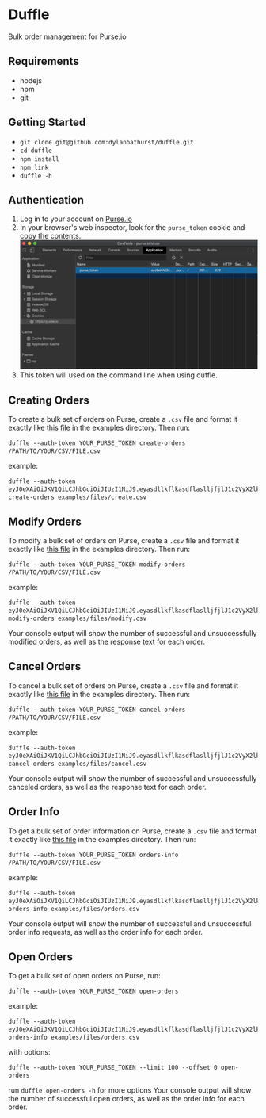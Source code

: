# Duffle 
Bulk order management for Purse.io

## Requirements
- nodejs
- npm
- git

## Getting Started
- `git clone git@github.com:dylanbathurst/duffle.git`
- `cd duffle`
- `npm install`
- `npm link`
- `duffle -h`

## Authentication
1. Log in to your account on [Purse.io](https://purse.io/)
1. In your browser's web inspector, look for the `purse_token` cookie and copy the contents. ![purse token in web inspector](./examples/images/purse_token.png)
1. This token will used on the command line when using duffle. 

## Creating Orders
To create a bulk set of orders on Purse, create a `.csv` file and format it exactly like <a href="./examples/files/create.csv">this file</a> in the examples directory. Then run:
```
duffle --auth-token YOUR_PURSE_TOKEN create-orders /PATH/TO/YOUR/CSV/FILE.csv
```
example:
```
duffle --auth-token eyJ0eXAiOiJKV1QiLCJhbGciOiJIUzI1NiJ9.eyasdllkflkasdflaslljfjlJ1c2VyX2lkIjo2NzYsInVzZXJuYW1lIjoiZHlsYW5iYXRodXJzdCIsImV4cCI6MTU1MzE5MzUwMiwiZW1haWwiOiJkeWxhbmJhdGh1cnN0QGdtYWlsLmNvbSIsInNkIjoiZ2Z4M081T0kiLCJyIjo.iNkd4cmFoRWYiLCJkcyI6ImZVM create-orders examples/files/create.csv
```

## Modify Orders
To modify a bulk set of orders on Purse, create a `.csv` file and format it exactly like <a href="./examples/files/modify.csv">this file</a> in the examples directory. Then run:
```
duffle --auth-token YOUR_PURSE_TOKEN modify-orders /PATH/TO/YOUR/CSV/FILE.csv
```
example:
```
duffle --auth-token eyJ0eXAiOiJKV1QiLCJhbGciOiJIUzI1NiJ9.eyasdllkflkasdflaslljfjlJ1c2VyX2lkIjo2NzYsInVzZXJuYW1lIjoiZHlsYW5iYXRodXJzdCIsImV4cCI6MTU1MzE5MzUwMiwiZW1haWwiOiJkeWxhbmJhdGh1cnN0QGdtYWlsLmNvbSIsInNkIjoiZ2Z4M081T0kiLCJyIjo.iNkd4cmFoRWYiLCJkcyI6ImZVM modify-orders examples/files/modify.csv
```
Your console output will show the number of successful and unsuccessfully modified orders, as well as the response text for each order.

## Cancel Orders
To cancel a bulk set of orders on Purse, create a `.csv` file and format it exactly like <a href="./examples/files/cancel.csv">this file</a> in the examples directory. Then run:
```
duffle --auth-token YOUR_PURSE_TOKEN cancel-orders /PATH/TO/YOUR/CSV/FILE.csv
```
example:
```
duffle --auth-token eyJ0eXAiOiJKV1QiLCJhbGciOiJIUzI1NiJ9.eyasdllkflkasdflaslljfjlJ1c2VyX2lkIjo2NzYsInVzZXJuYW1lIjoiZHlsYW5iYXRodXJzdCIsImV4cCI6MTU1MzE5MzUwMiwiZW1haWwiOiJkeWxhbmJhdGh1cnN0QGdtYWlsLmNvbSIsInNkIjoiZ2Z4M081T0kiLCJyIjo.iNkd4cmFoRWYiLCJkcyI6ImZVM cancel-orders examples/files/cancel.csv
```
Your console output will show the number of successful and unsuccessfully canceled orders, as well as the response text for each order.

## Order Info
To get a bulk set of order information on Purse, create a `.csv` file and format it exactly like <a href="./examples/files/cancel.csv">this file</a> in the examples directory. Then run:

```
duffle --auth-token YOUR_PURSE_TOKEN orders-info /PATH/TO/YOUR/CSV/FILE.csv
```
example:
```
duffle --auth-token eyJ0eXAiOiJKV1QiLCJhbGciOiJIUzI1NiJ9.eyasdllkflkasdflaslljfjlJ1c2VyX2lkIjo2NzYsInVzZXJuYW1lIjoiZHlsYW5iYXRodXJzdCIsImV4cCI6MTU1MzE5MzUwMiwiZW1haWwiOiJkeWxhbmJhdGh1cnN0QGdtYWlsLmNvbSIsInNkIjoiZ2Z4M081T0kiLCJyIjo.iNkd4cmFoRWYiLCJkcyI6ImZVM orders-info examples/files/orders.csv
```
Your console output will show the number of successful and unsuccessful order info requests, as well as the order info for each order.


## Open Orders
To get a bulk set of open orders on Purse, run:

```
duffle --auth-token YOUR_PURSE_TOKEN open-orders
```
example:
```
duffle --auth-token eyJ0eXAiOiJKV1QiLCJhbGciOiJIUzI1NiJ9.eyasdllkflkasdflaslljfjlJ1c2VyX2lkIjo2NzYsInVzZXJuYW1lIjoiZHlsYW5iYXRodXJzdCIsImV4cCI6MTU1MzE5MzUwMiwiZW1haWwiOiJkeWxhbmJhdGh1cnN0QGdtYWlsLmNvbSIsInNkIjoiZ2Z4M081T0kiLCJyIjo.iNkd4cmFoRWYiLCJkcyI6ImZVM orders-info examples/files/orders.csv
```
with options:
```
duffle --auth-token YOUR_PURSE_TOKEN --limit 100 --offset 0 open-orders
```
run `duffle open-orders -h` for more options
Your console output will show the number of successful open orders, as well as the order info for each order.
